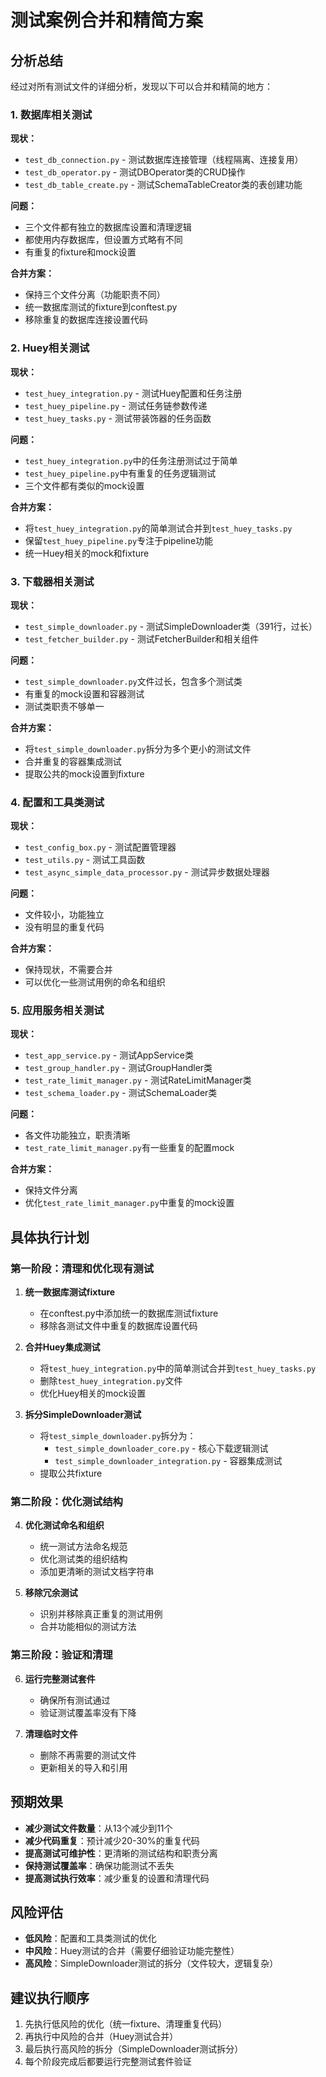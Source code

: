 # 测试案例合并和精简方案

## 分析总结

经过对所有测试文件的详细分析，发现以下可以合并和精简的地方：

### 1. 数据库相关测试

**现状：**
- `test_db_connection.py` - 测试数据库连接管理（线程隔离、连接复用）
- `test_db_operator.py` - 测试DBOperator类的CRUD操作
- `test_db_table_create.py` - 测试SchemaTableCreator类的表创建功能

**问题：**
- 三个文件都有独立的数据库设置和清理逻辑
- 都使用内存数据库，但设置方式略有不同
- 有重复的fixture和mock设置

**合并方案：**
- 保持三个文件分离（功能职责不同）
- 统一数据库测试的fixture到conftest.py
- 移除重复的数据库连接设置代码

### 2. Huey相关测试

**现状：**
- `test_huey_integration.py` - 测试Huey配置和任务注册
- `test_huey_pipeline.py` - 测试任务链参数传递
- `test_huey_tasks.py` - 测试带装饰器的任务函数

**问题：**
- `test_huey_integration.py`中的任务注册测试过于简单
- `test_huey_pipeline.py`中有重复的任务逻辑测试
- 三个文件都有类似的mock设置

**合并方案：**
- 将`test_huey_integration.py`的简单测试合并到`test_huey_tasks.py`
- 保留`test_huey_pipeline.py`专注于pipeline功能
- 统一Huey相关的mock和fixture

### 3. 下载器相关测试

**现状：**
- `test_simple_downloader.py` - 测试SimpleDownloader类（391行，过长）
- `test_fetcher_builder.py` - 测试FetcherBuilder和相关组件

**问题：**
- `test_simple_downloader.py`文件过长，包含多个测试类
- 有重复的mock设置和容器测试
- 测试类职责不够单一

**合并方案：**
- 将`test_simple_downloader.py`拆分为多个更小的测试文件
- 合并重复的容器集成测试
- 提取公共的mock设置到fixture

### 4. 配置和工具类测试

**现状：**
- `test_config_box.py` - 测试配置管理器
- `test_utils.py` - 测试工具函数
- `test_async_simple_data_processor.py` - 测试异步数据处理器

**问题：**
- 文件较小，功能独立
- 没有明显的重复代码

**合并方案：**
- 保持现状，不需要合并
- 可以优化一些测试用例的命名和组织

### 5. 应用服务相关测试

**现状：**
- `test_app_service.py` - 测试AppService类
- `test_group_handler.py` - 测试GroupHandler类
- `test_rate_limit_manager.py` - 测试RateLimitManager类
- `test_schema_loader.py` - 测试SchemaLoader类

**问题：**
- 各文件功能独立，职责清晰
- `test_rate_limit_manager.py`有一些重复的配置mock

**合并方案：**
- 保持文件分离
- 优化`test_rate_limit_manager.py`中重复的mock设置

## 具体执行计划

### 第一阶段：清理和优化现有测试

1. **统一数据库测试fixture**
   - 在conftest.py中添加统一的数据库测试fixture
   - 移除各测试文件中重复的数据库设置代码

2. **合并Huey集成测试**
   - 将`test_huey_integration.py`中的简单测试合并到`test_huey_tasks.py`
   - 删除`test_huey_integration.py`文件
   - 优化Huey相关的mock设置

3. **拆分SimpleDownloader测试**
   - 将`test_simple_downloader.py`拆分为：
     - `test_simple_downloader_core.py` - 核心下载逻辑测试
     - `test_simple_downloader_integration.py` - 容器集成测试
   - 提取公共fixture

### 第二阶段：优化测试结构

4. **优化测试命名和组织**
   - 统一测试方法命名规范
   - 优化测试类的组织结构
   - 添加更清晰的测试文档字符串

5. **移除冗余测试**
   - 识别并移除真正重复的测试用例
   - 合并功能相似的测试方法

### 第三阶段：验证和清理

6. **运行完整测试套件**
   - 确保所有测试通过
   - 验证测试覆盖率没有下降

7. **清理临时文件**
   - 删除不再需要的测试文件
   - 更新相关的导入和引用

## 预期效果

- **减少测试文件数量**：从13个减少到11个
- **减少代码重复**：预计减少20-30%的重复代码
- **提高测试可维护性**：更清晰的测试结构和职责分离
- **保持测试覆盖率**：确保功能测试不丢失
- **提高测试执行效率**：减少重复的设置和清理代码

## 风险评估

- **低风险**：配置和工具类测试的优化
- **中风险**：Huey测试的合并（需要仔细验证功能完整性）
- **高风险**：SimpleDownloader测试的拆分（文件较大，逻辑复杂）

## 建议执行顺序

1. 先执行低风险的优化（统一fixture、清理重复代码）
2. 再执行中风险的合并（Huey测试合并）
3. 最后执行高风险的拆分（SimpleDownloader测试拆分）
4. 每个阶段完成后都要运行完整测试套件验证